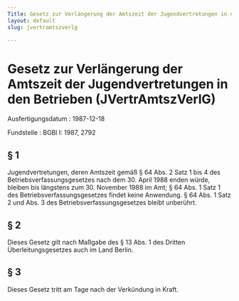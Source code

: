 ```yaml
---
Title: Gesetz zur Verlängerung der Amtszeit der Jugendvertretungen in den Betrieben
layout: default
slug: jvertramtszverlg

---
```


# Gesetz zur Verlängerung der Amtszeit der Jugendvertretungen in den Betrieben (JVertrAmtszVerlG)

Ausfertigungsdatum
:   1987-12-18

Fundstelle
:   BGBl I: 1987, 2792



## § 1

Jugendvertretungen, deren Amtszeit gemäß § 64 Abs. 2 Satz 1 bis 4 des
Betriebsverfassungsgesetzes nach dem 30. April 1988 enden würde,
bleiben bis längstens zum 30. November 1988 im Amt; § 64 Abs. 1 Satz 1
des Betriebsverfassungsgesetzes findet keine Anwendung. § 64 Abs. 1
Satz 2 und Abs. 3 des Betriebsverfassungsgesetzes bleibt unberührt.


## § 2

Dieses Gesetz gilt nach Maßgabe des § 13 Abs. 1 des Dritten
Überleitungsgesetzes auch im Land Berlin.


## § 3

Dieses Gesetz tritt am Tage nach der Verkündung in Kraft.

